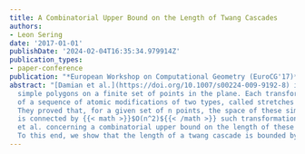 ```yaml
---
title: A Combinatorial Upper Bound on the Length of Twang Cascades
authors:
- Leon Sering
date: '2017-01-01'
publishDate: '2024-02-04T16:35:34.979914Z'
publication_types:
- paper-conference
publication: "*European Workshop on Computational Geometry (EuroCG'17)*"
abstract: "[Damian et al.](https://doi.org/10.1007/s00224-009-9192-8) introduced an intuitive type of transformations between
  simple polygons on a finite set of points in the plane. Each transformation consists
  of a sequence of atomic modifications of two types, called stretches and twangs.
  They proved that, for a given set of n points, the space of these simple polygons
  is connected by {{< math >}}$O(n^2)${{< /math >}} such transformations. We solve an open question of Damian
  et al. concerning a combinatorial upper bound on the length of these sequences.
  To this end, we show that the length of a twang cascade is bounded by {{< math >}}$n^3/2${{< /math >}}."
---
```

